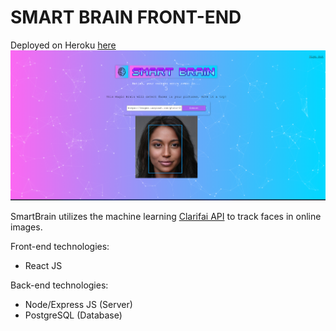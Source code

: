 # SMART BRAIN FRONT-END
Deployed on Heroku [here](https://smartbrain-frnt.herokuapp.com/)
![alt text](https://github.com/matgauv/smartbrain-frontend/blob/master/SMARTBRAIN-PIC.png?raw=true)

SmartBrain utilizes the machine learning [Clarifai API](https://www.clarifai.com/) to track faces in online images.

Front-end technologies: 
- React JS

Back-end technologies: 
- Node/Express JS (Server)
- PostgreSQL (Database)



